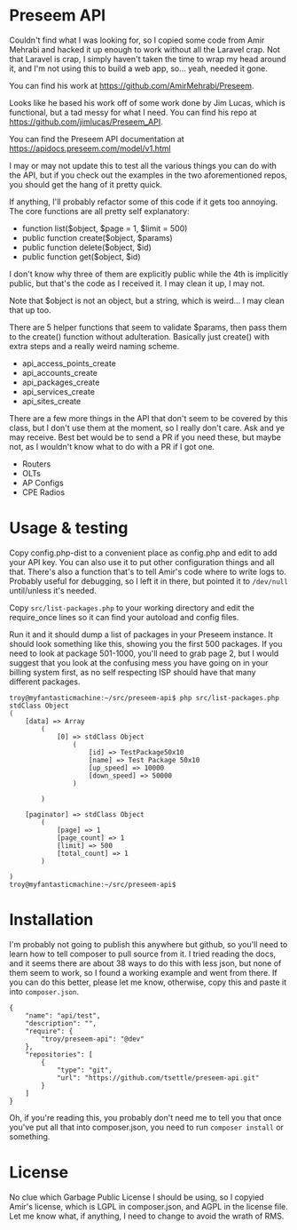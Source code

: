 # Preseem API

Couldn't find what I was looking for, so I copied some code from Amir Mehrabi and hacked it up enough to work without all the Laravel crap.  Not that Laravel is crap, I simply haven't taken the time to wrap my head around it, and I'm not using this to build a web app, so... yeah, needed it gone.

You can find his work at https://github.com/AmirMehrabi/Preseem.

Looks like he based his work off of some work done by Jim Lucas, which is functional, but a tad messy for what I need.  You can find his repo at https://github.com/jimlucas/Preseem_API.

You can find the Preseem API documentation at https://apidocs.preseem.com/model/v1.html

I may or may not update this to test all the various things you can do with the API, but if you check out the examples in the two aforementioned repos, you should get the hang of it pretty quick.

If anything, I'll probably refactor some of this code if it gets too annoying.  The core functions are all pretty self explanatory:
 - function list($object, $page = 1, $limit = 500)
 - public function create($object, $params)
 - public function delete($object, $id)
 - public function get($object, $id)

I don't know why three of them are explicitly public while the 4th is implicitly public, but that's the code as I received it.  I may clean it up, I may not.

Note that $object is not an object, but a string, which is weird... I may clean that up too.

There are 5 helper functions that seem to validate $params, then pass them to the create() function without adulteration.  Basically just create() with extra steps and a really weird naming scheme.
 - api_access_points_create
 - api_accounts_create
 - api_packages_create
 - api_services_create
 - api_sites_create

There are a few more things in the API that don't seem to be covered by this class, but I don't use them at the moment, so I really don't care.  Ask and ye may receive.  Best bet would be to send a PR if you need these, but maybe not, as I wouldn't know what to do with a PR if I got one.

 - Routers
 - OLTs
 - AP Configs
 - CPE Radios

# Usage & testing

Copy config.php-dist to a convenient place as config.php and edit to add your API key.  You can also use it to put other configuration things and all that.  There's also a function that's to tell Amir's code where to write logs to.  Probably useful for debugging, so I left it in there, but pointed it to `/dev/null` until/unless it's needed.

Copy `src/list-packages.php` to your working directory and edit the require_once lines so it can find your autoload and config files.

Run it and it should dump a list of packages in your Preseem instance.  It should look something like this, showing you the first 500 packages.  If you need to look at package 501-1000, you'll need to grab page 2, but I would suggest that you look at the confusing mess you have going on in your billing system first, as no self respecting ISP should have that many different packages.


```
troy@myfantasticmachine:~/src/preseem-api$ php src/list-packages.php
stdClass Object
(
    [data] => Array
        (
            [0] => stdClass Object
                (
                    [id] => TestPackage50x10
                    [name] => Test Package 50x10
                    [up_speed] => 10000
                    [down_speed] => 50000
                )

        )

    [paginator] => stdClass Object
        (
            [page] => 1
            [page_count] => 1
            [limit] => 500
            [total_count] => 1
        )

)
troy@myfantasticmachine:~/src/preseem-api$
```


# Installation

I'm probably not going to publish this anywhere but github, so you'll need to learn how to tell composer to pull source from it.  I tried reading the docs, and it seems there are about 38 ways to do this with less json, but none of them seem to work, so I found a working example and went from there.  If you can do this better, please let me know, otherwise, copy this and paste it into `composer.json`.

```
{
    "name": "api/test",
    "description": "",
    "require": {
        "troy/preseem-api": "@dev"
    },
    "repositories": [
        {
            "type": "git",
            "url": "https://github.com/tsettle/preseem-api.git"
        }
    ]
}
```

Oh, if you're reading this, you probably don't need me to tell you that once you've put all that into composer.json, you need to run `composer install` or something.

# License

No clue which Garbage Public License I should be using, so I copyied Amir's license, which is LGPL in composer.json, and AGPL in the license file.  Let me know what, if anything, I need to change to avoid the wrath of RMS.